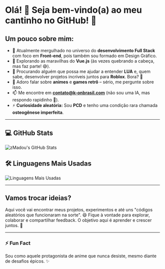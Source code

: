 # Olá! 👋 Seja bem-vindo(a) ao meu cantinho no GitHub! 🚀

## Um pouco sobre mim:
- 🔭 Atualmente mergulhado no universo do **desenvolvimento Full Stack** com foco em **Front-end**, pois também sou formado em Design Gráfico.
- 🌱 Explorando as maravilhas do **Vue.js** (às vezes quebrando a cabeça, mas faz parte! 😅).
- 👯 Procurando alguém que possa me ajudar a entender **LUA** e, quem sabe, desenvolver projetos incríveis juntos para **Roblox**. Bora? 🚀
- 💬 Adoro falar sobre **animes** e **games retrô** – sério, me pergunte sobre isso.
- 📫 Me encontre em **[contato@k-onbrasil.com](mailto:contato@k-onbrasil.com)** (não sou uma IA, mas respondo rapidinho 👀).
- ⚡ **Curiosidade aleatória:** Sou **PCD** e tenho uma condição rara chamada **osteogênese imperfeita**. 

---

## 💻 **GitHub Stats**

![zMadou's GitHub Stats](https://github-readme-stats.vercel.app/api?username=zmadou&show_icons=true&theme=dark)

## 🛠️ **Linguagens Mais Usadas**

![Linguagens Mais Usadas](https://github-readme-stats.vercel.app/api/top-langs/?username=zmadou&layout=compact&theme=dark)

---

## Vamos trocar ideias?

Aqui você vai encontrar meus projetos, experimentos e até uns "códigos aleatórios que funcionaram na sorte". 😄 Fique à vontade para explorar, colaborar e compartilhar feedback. O objetivo aqui é aprender e crescer juntos. 🚀

---

### ⚡ **Fun Fact**  
Sou como aquele protagonista de anime que nunca desiste, mesmo diante de desafios épicos. ✨

